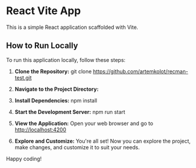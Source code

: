 # React Vite App

This is a simple React application scaffolded with Vite.

## How to Run Locally

To run this application locally, follow these steps:

1. **Clone the Repository:**
git clone https://github.com/artemkolot/recman-test.git
2. **Navigate to the Project Directory:**
3. **Install Dependencies:**
npm install
4. **Start the Development Server:**
npm run start
5. **View the Application:**
Open your web browser and go to [http://localhost:4200](http://localhost:3000)

6. **Explore and Customize:**
You're all set! Now you can explore the project, make changes, and customize it to suit your needs.

Happy coding!